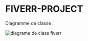 # FIVERR-PROJECT

Diagramme de classe :

![diagrame de class fiverr](https://github.com/Bourhazi/FIVERR-PROJECT/assets/83796717/b1aa56c6-61d8-41a0-9233-a2c251fcc4f9)

